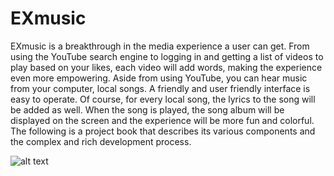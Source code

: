 # EXmusic
EXmusic is a breakthrough in the media experience a user can get. From using the YouTube search engine to logging in and getting a list of videos to play based on your likes, each video will add words, making the experience even more empowering. Aside from using YouTube, you can hear music from your computer, local songs. A friendly and user friendly interface is easy to operate. Of course, for every local song, the lyrics to the song will be added as well. When the song is played, the song album will be displayed on the screen and the experience will be more fun and colorful. The following is a project book that describes its various components and the complex and rich development process.

![alt text](https://drive.google.com/open?id=1dBS7uIWmItjQTIBRJDgtK0DbkdS5Lcwt)
